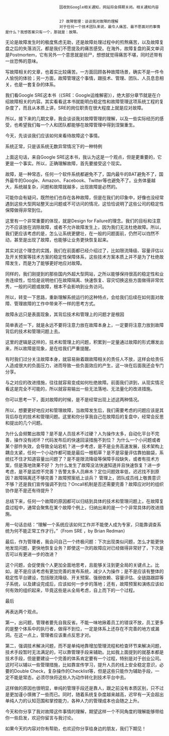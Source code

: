 
                            
                            因收到Google相关通知，网站将会择期关闭。相关通知内容
                            
                            
                            27 故障管理：谈谈我对故障的理解
                            对于任何一个技术团队来说，最令人痛苦、最不愿面对的事情是什么？我想答案只有一个，那就是：故障。

无论是故障发生时的极度焦虑无助，还是故障处理过程中的煎熬痛苦，以及故障复盘之后的失落消沉，都是我们不愿提及的痛苦感受。在海外，故障复盘的英文单词是Postmortem，它有另外一个意思就是验尸，想想就觉得痛苦不堪，同时还带有一丝恐怖的意味。

写故障相关的文章，也着实比较痛苦。一方面回顾各种故障场景，确实不是一件令人愉悦的体验；另一方面，故障管理这个事情，跟技术、管理、团队、人员息息相关，也是一套复杂的体系。

我们看Google SRE这本书（《SRE：Google运维解密》），绝大部分章节就是在介绍故障相关的内容。其实看看这本书就能明白稳定性和故障管理这项系统工程的复杂度了，而且从本质上讲，SRE的岗位职责在很大程度上就是应对故障。

所以，接下来的几期文章，我会谈谈我对故障管理的理解，以及一些实际经历的感受，也希望我们每一个人和团队都能够在故障管理中得到涅槃重生。

今天，先谈谈我们应该如何来看待故障这个事情。

系统正常，只是该系统无数异常情况下的一种特例

上面这句话，来自Google SRE这本书，我认为这是一个观点，但是更重要的，它更是一个事实。所以，正确理解故障，首先要接受这个现实。

故障，是一种常态，任何一个软件系统都避免不了，国内最牛的BAT避免不了，国外最牛的Google、Amazon、Facebook、Twitter等也避免不了。业务体量越大，系统越复杂，问题和故障就越多，出现故障是必然的。

可能你会有疑问，既然他们也存在各种故障，但是在我们的印象中，好像也没经常遇到这些大型网站整天出问题或不可访问的情况，这恰恰说明了这些公司的稳定性保障做得非常到位。

这里有一个非常重要的体现，就是Design for Failure的理念。我们的目标和注意力不应该放在消除故障，或者不允许故障发生上，因为我们无法杜绝故障。所以，我们更应该考虑的是，怎么让系统更健壮，在一般的问题面前，仍然可以岿然不动，甚至是出现了故障，也能够让业务更快恢复起来。

其实对这个理念的实践，我们在前面都已经介绍过了，比如限流降级、容量评估以及开关预案等技术方案的稳定性保障体系，这些技术方案本质上并不是为了杜绝故障发生，而是为了能够更好地应对故障。

同样的，我们刚提到的那些国内外超大型网站，之所以能够保持很高的稳定性和业务连续性，恰恰是说明他们在故障隔离、快速恢复、容灾切换这些方面做得非常优秀，一般的问题或故障，根本不会影响到业务访问。

所以，转变一下思路，重新理解系统运行的这种特点，会给我们后续在如何面对故障、管理故障的工作中带来不一样的思考方式。

故障永远只是表面现象，其背后技术和管理上的问题才是根因

简单表述一下，就是永远不要将注意力放在故障本身上，一定要将注意力放到故障背后的技术和管理问题上去。

这里的逻辑是这样的，技术和管理上的问题，积累到一定量通过故障的形式爆发出来，所以故障是现象，是在给我们严重提醒。

有时我们过分关注故障本身，就容易揪着跟故障相关的责任人不放，这样会给责任人造成很大的负面压力，进而导致一些负面效应的产生，这一块在后面我还会专门分享。

与之对应的改进措施，往往就容易变成如何杜绝故障。前面我们讲到，从现实情况看这是完全不可能的，所以就容易输出一些无法落地、无法量化的改进措施。

你可以思考一下，面对故障的时候，是不是经常出现上述这两种情况。

所以，想要更好地应对和管理故障，当故障发生后，我们需要考虑的问题应该是其背后存在的技术和管理问题。这里和你分享我自己在故障后的复盘中，经常会反思和提出的几个问题。


为什么会频繁出故障？是不是人员技术不过硬？人为操作太多，自动化平台不完善，操作没有闭环？代码发布后的快速回滚措施不到位？
为什么一个小问题或者某个部件失效，会导致全站宕机？进一步考虑，是不是业务高速发展，技术架构上耦合太紧，任何一个小动作都可能是最后一根稻草？是不是容量评估靠拍脑袋，系统扛不住才知道容量出问题了？是不是限流降级等保障手段缺失，或者有技术方案，但是落地效果不好？
为什么发生了故障没法快速知道并且快速恢复？进一步考虑，是不是监控不完善？告警太多人员麻木？定位问题效率低，迟迟找不到原因？故障隔离还不够完善？故障预案纸上谈兵？
管理上，团队成员线上敬畏意识不够？还是我们宣传强调不到位？Oncall机制是否还需要完善？故障应对时的组织协作是不是还有待提升？


总结下来，任何一个故障的原因都可以归结到具体的技术和管理问题上，在故障复盘过程中，通常会聚焦在某个故障个例上，归纳出来的是一个个非常具体的改进措施。

用一句话总结：“理解一个系统应该如何工作并不能使人成为专家，只能靠调查系统为何不能正常工作才行。”（From SRE ，by Brian Redman）

最后，作为管理者，我会问自己一个终极问题：下次出现类似问题，怎么才能更快地发现问题，更快地恢复业务？即使这一次的故障应对已经做得非常好了，下次是否可以有更进一步的改进？

这个问题，会促使我个人更加全面地思考，且能够关注到更全局的关键点上。比如，是不是应该考虑有更加完善的发布系统，减少人为操作；是不是应该有整体的稳定性平台建设，包括限流降级、开关预案、强弱依赖、容量评估、全链路跟踪等子系统，以及建设完成后，应该如何一步步的落地；还有，故障预案和演练应该如何有效的组织起来，毕竟这些是从全局考虑，自上而下的一个过程。

最后

再表达两个观点。

第一，出问题，管理者要先自我反省。不能一味地揪着员工的错误不放，员工更多的是整个体系中的执行者，做得不到位，一定是体系上还存在不完善的地方或漏洞。在这一点上，管理者应该重点反思才对。

第二，强调技术解决问题，而不是单纯地靠增加管理流程和检查环节来解决问题，技术手段暂时无法满足的，可以靠管理手段来辅助。比如我上面提到的就基本都是技术手段，但是要建设一个完善的体系肯定要有一个过程，特别是对于创业公司。这时可以辅以一些管理措施，比如靠宣传学习，提升人员的线上安全稳定意识，必要的Double Check，复杂操作的Checklist等，但是这些只能作为辅助手段，一定不能是常态，必须尽快将这些人为动作转化到技术平台中去。

这样做的原因也很明显，单纯的管理手段还是靠人，跟之前没有本质区别，只不过是更加谨小慎微了一些而已。同时，随着系统复杂度越来越高，迟早有一天会超出单纯人力的认知范围和掌控能力，各种人力的管理成本也会随之上升。

今天和你分享了我对故障这件事情的理解，期望这样一个不同角度的理解能够带给你一些启发，欢迎你留言与我讨论。

如果今天的内容对你有帮助，也欢迎你分享给身边的朋友，我们下期见！

                        
                        
                            